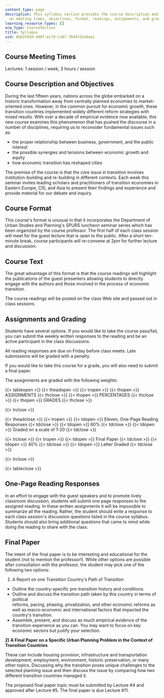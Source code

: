 ```yaml
---
content_type: page
description: This syllabus section provides the course description and information
  on meeting times, objectives, format, readings, assignments, and grading.
learning_resource_types: []
ocw_type: CourseSection
title: Syllabus
uid: 6bb259dd-d40f-ec78-c387-7044fd1e6ae1
---
```


Course Meeting Times
--------------------

Lectures: 1 session / week, 3 hours / session

Course Description and Objectives
---------------------------------

During the last fifteen years, nations across the globe embarked on a historic transformation away from centrally planned economies to market-oriented ones. However, in the common pursuit for economic growth, these transition countries implemented widely different reform strategies with mixed results. With over a decade of empirical evidence now available, this new course examines this phenomenon that has pushed the discourse in a number of disciplines, requiring us to reconsider fundamental issues such as:

*   the proper relationship between business, government, and the public interest
*   the possible synergies and tensions between economic growth and equity
*   how economic transition has reshaped cities

The premise of the course is that the core issue in transition involves institution-building and re-building in different contexts. Each week this seminar invites leading scholars and practitioners of transition economies in Eastern Europe, CIS, and Asia to present their findings and experience and provide material for our debate and inquiry.

Course Format
-------------

This course's format is unusual in that it incorporates the Department of Urban Studies and Planning's SPURS luncheon seminar series which has been organized by the course professor. The first half of each class session will meet for the guest lecture that is open to the public. After a short ten-minute break, course participants will re-convene at 2pm for further lecture and discussion.

Course Text
-----------

The great advantage of this format is that the course readings will highlight the publications of the guest presenters allowing students to directly engage with the authors and those involved in the process of economic transition.

The course readings will be posted on the class Web site and passed out in class sessions.

Assignments and Grading
-----------------------

Students have several options. If you would like to take the course pass/fail, you can submit the weekly written responses to the reading and be an active participant in the class discussions.

All reading responses are due on Friday before class meets. Late submissions will be graded with a penalty.

If you would like to take this course for a grade, you will also need to submit a final paper.

The assignments are graded with the following weights:

{{< tableopen >}}
{{< theadopen >}}
{{< tropen >}}
{{< thopen >}}
ASSIGNMENTS
{{< thclose >}}
{{< thopen >}}
PERCENTAGES
{{< thclose >}}
{{< thopen >}}
GRADES
{{< thclose >}}

{{< trclose >}}

{{< theadclose >}}
{{< tropen >}}
{{< tdopen >}}
Eleven, One-Page Reading Responses
{{< tdclose >}}
{{< tdopen >}}
60%
{{< tdclose >}}
{{< tdopen >}}
Graded on a scale of 1-20
{{< tdclose >}}

{{< trclose >}}
{{< tropen >}}
{{< tdopen >}}
Final Paper
{{< tdclose >}}
{{< tdopen >}}
40%
{{< tdclose >}}
{{< tdopen >}}
Letter Graded
{{< tdclose >}}

{{< trclose >}}

{{< tableclose >}}

One-Page Reading Responses
--------------------------

In an effort to engage with the guest speakers and to promote lively classroom discussion, students will submit one page responses to the assigned reading. In these written assignments it will be impossible to summarize all the reading. Rather, the student should write a response to each class session's discussion questions listed in the course syllabus. Students should also bring additional questions that came to mind while doing the reading to share with the class.

Final Paper
-----------

The intent of the final paper is to be interesting and educational for the student (not to mention the professor!). While other options are possible after consultation with the professor, the student may pick one of the following two options:

1) A Report on one Transition Country's Path of Transition

*   Outline the country-specific pre-transition history and conditions.
*   Outline and discuss the transition path taken by this country in terms of political  
    reforms, pacing, phasing, privatization, and other economic reforms as well as macro-economic and international factors that impacted the country's transition.
*   Assemble, present, and discuss as much empirical evidence of the transition experience as you can. You may want to focus on key economic sectors but justify your selection.

**2) A Final Paper on a Specific Urban Planning Problem in the Context of Transition Countries**

These can include housing provision, infrastructure and transportation development, employment, environment, historic preservation, or many other topics. Discussing why the transition poses unique challenges to the selected planning issue and then discuss the issue by comparing how two different transition countries managed it.

The proposed final paper topic must be submitted by Lecture #4 and approved after Lecture #5. The final paper is due Lecture #11.